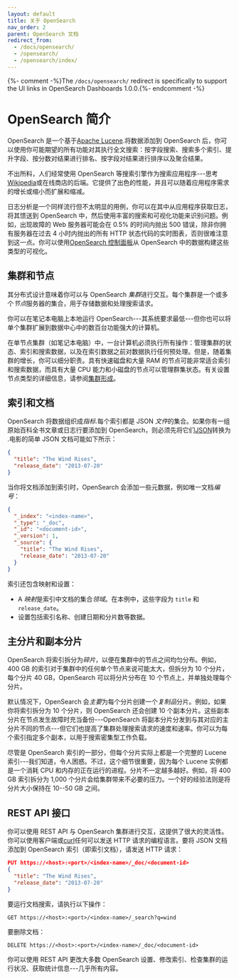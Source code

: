 ```yaml
---
layout: default
title: 关于 OpenSearch
nav_order: 2
parent: OpenSearch 文档
redirect_from:
  - /docs/opensearch/
  - /opensearch/
  - /opensearch/index/
---
```


{%- comment -%}The `/docs/opensearch/` redirect is specifically to support the UI links in OpenSearch Dashboards 1.0.0.{%- endcomment -%}

# OpenSearch 简介

OpenSearch 是一个基于[Apache Lucene](https://lucene.apache.org/).将数据添加到 OpenSearch 后，你可以使用你可能期望的所有功能对其执行全文搜索：按字段搜索、搜索多个索引、提升字段、按分数对结果进行排名、按字段对结果进行排序以及聚合结果。

不出所料，人们经常使用 OpenSearch 等搜索引擎作为搜索应用程序---思考[Wikipedia](https://en.wikipedia.org/wiki/Wikipedia:FAQ/Technical#What_software_is_used_to_run_Wikipedia?)或在线商店的后端。它提供了出色的性能，并且可以随着应用程序需求的增长或缩小而扩展和缩减。

日志分析是一个同样流行但不太明显的用例，你可以在其中从应用程序获取日志，将其馈送到 OpenSearch 中，然后使用丰富的搜索和可视化功能来识别问题。例如，出现故障的 Web 服务器可能会在 0.5% 的时间内抛出 500 错误，除非你拥有服务器在过去 4 小时内抛出的所有 HTTP 状态代码的实时图表，否则很难注意到这一点。你可以使用[OpenSearch 控制面板]({{site.url}}{{site.baseurl}}/dashboards/index/)从 OpenSearch 中的数据构建这些类型的可视化。


## 集群和节点

其分布式设计意味着你可以与 OpenSearch *集群*进行交互。每个集群是一个或多个*节点*服务器的集合，用于存储数据和处理搜索请求。

你可以在笔记本电脑上本地运行 OpenSearch---其系统要求最低---但你也可以将单个集群扩展到数据中心中的数百台功能强大的计算机。

在单节点集群（如笔记本电脑）中，一台计算机必须执行所有操作：管理集群的状态、索引和搜索数据，以及在索引数据之前对数据执行任何预处理。但是，随着集群的增长，你可以细分职责。具有快速磁盘和大量 RAM 的节点可能非常适合索引和搜索数据，而具有大量 CPU 能力和小磁盘的节点可以管理群集状态。有关设置节点类型的详细信息，请参阅[集群形成]({{site.url}}{{site.baseurl}}/opensearch/cluster/)。


## 索引和文档

OpenSearch 将数据组织成*指标*.每个索引都是 JSON *文件*的集合。如果你有一组原始百科全书文章或日志行要添加到 OpenSearch，则必须先将它们[JSON](https://www.json.org/)转换为 .电影的简单 JSON 文档可能如下所示：

```json
{
  "title": "The Wind Rises",
  "release_date": "2013-07-20"
}
```

当你将文档添加到索引时，OpenSearch 会添加一些元数据，例如唯一文档*编号*：

```json
{
  "_index": "<index-name>",
  "_type": "_doc",
  "_id": "<document-id>",
  "_version": 1,
  "_source": {
    "title": "The Wind Rises",
    "release_date": "2013-07-20"
  }
}
```

索引还包含映射和设置：

- A *映射*是索引中文档的集合*领域*。在本例中，这些字段为 `title` 和 `release_date`。
- 设置包括索引名称、创建日期和分片数等数据。

## 主分片和副本分片

OpenSearch 将索引拆分为*碎片*，以便在集群中的节点之间均匀分布。例如，400 GB 的索引对于集群中的任何单个节点来说可能太大，但拆分为 10 个分片，每个分片 40 GB，OpenSearch 可以将分片分布在 10 个节点上，并单独处理每个分片。

默认情况下，OpenSearch 会*主要*为每个分片创建一个*复制品*分片。例如，如果你将索引拆分为 10 个分片，则 OpenSearch 还会创建 10 个副本分片。这些副本分片在节点发生故障时充当备份---OpenSearch 将副本分片分发到与其对应的主分片不同的节点---但它们也提高了集群处理搜索请求的速度和速率。你可以为每个索引指定多个副本，以用于搜索密集型工作负载。

尽管是 OpenSearch 索引的一部分，但每个分片实际上都是一个完整的 Lucene 索引---我们知道，令人困惑。不过，这个细节很重要，因为每个 Lucene 实例都是一个消耗 CPU 和内存的正在运行的进程。分片不一定越多越好。例如，将 400 GB 索引拆分为 1,000 个分片会给集群带来不必要的压力。一个好的经验法则是将分片大小保持在 10--50 GB 之间。


## REST API 接口

你可以使用 REST API 与 OpenSearch 集群进行交互，这提供了很大的灵活性。你可以使用客户端或[curl](https://curl.se/)任何可以发送 HTTP 请求的编程语言。要将 JSON 文档添加到 OpenSearch 索引（即索引文档），请发送 HTTP 请求：

```json
PUT https://<host>:<port>/<index-name>/_doc/<document-id>
{
  "title": "The Wind Rises",
  "release_date": "2013-07-20"
}
```

要运行文档搜索，请执行以下操作：

```
GET https://<host>:<port>/<index-name>/_search?q=wind
```

要删除文档：

```
DELETE https://<host>:<port>/<index-name>/_doc/<document-id>
```

你可以使用 REST API 更改大多数 OpenSearch 设置、修改索引、检查集群的运行状况、获取统计信息---几乎所有内容。
